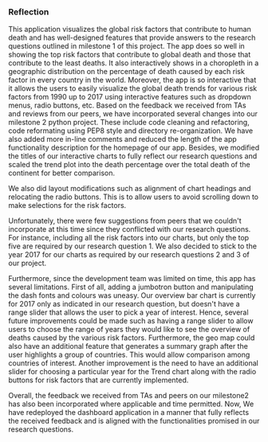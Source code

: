 ### Reflection


This application visualizes the global risk factors that contribute to human death and has well-designed features that provide answers to the research questions outlined in milestone 1 of this project. The app does so well in showing the top risk factors that contribute to global death and those that contribute to the least deaths. It also interactively shows in a choropleth in a geographic distribution on the percentage of death caused by each risk factor in every country in the world. Moreover, the app is so interactive that it allows the users to easily visualize the global death trends for various risk factors from 1990 up to 2017 using interactive features such as dropdown menus, radio buttons, etc.
Based on the feedback we received from TAs and reviews from our peers, we have incorporated several changes into our milestone 2 python project. These include code cleaning and refactoring, code reformating using PEP8 style and directory re-organization. We have also added more in-line comments and reduced the length of the app functionality description for the homepage of our app. Besides, we modified the titles of our interactive charts to fully reflect our research questions and scaled the trend plot into the death percentage over the total death of the continent for better comparison. 

We also did layout modifications such as alignment of chart headings and relocating the radio buttons. This is to allow users to avoid scrolling down to make selections for the risk factors.

Unfortunately, there were few suggestions from peers that we couldn't incorporate at this time since they conflicted with our research questions. For instance,  including all the risk factors into our charts, but only the top five are required by our research question 1. We also decided to stick to the year 2017 for our charts as required by our research questions 2 and 3 of our project.

Furthermore, since the development team was limited on time, this app has several limitations. First of all, adding a jumbotron button and manipulating the dash fonts and colours was uneasy. Our overview bar chart is currently for 2017 only as indicated in our research question, but doesn't have a range slider that allows the user to pick a year of interest.
Hence, several future improvements could be made such as having a range slider to allow users to choose the range of years they would like to see the overview of deaths caused by the various risk factors. Furthermore, the geo map could also have an additional feature that generates a summary graph after the user highlights a group of countries. This would allow comparison among countries of interest. Another improvement is the need to have an additional slider for choosing a particular year for the Trend chart along with the radio buttons for risk factors that are currently implemented.

Overall, the feedback we received from TAs and peers on our milestone2 has also been incorporated where applicable and time permitted. Now, We have redeployed the dashboard application in a manner that fully reflects the received feedback and is aligned with the functionalities promised in our research questions.

